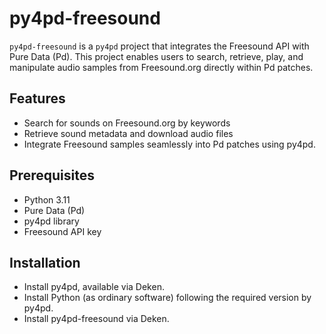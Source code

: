 # py4pd-freesound

`py4pd-freesound` is a `py4pd` project that integrates the Freesound API with Pure Data (Pd). This project enables users to search, retrieve, play, and manipulate audio samples from Freesound.org directly within Pd patches.

## Features

- Search for sounds on Freesound.org by keywords
- Retrieve sound metadata and download audio files
- Integrate Freesound samples seamlessly into Pd patches using py4pd.

## Prerequisites

- Python 3.11
- Pure Data (Pd)
- py4pd library
- Freesound API key

## Installation

- Install py4pd, available via Deken.
- Install Python (as ordinary software) following the required version by py4pd.
- Install py4pd-freesound via Deken.
